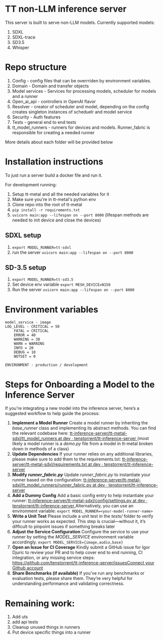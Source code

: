 # TT non-LLM inference server

This server is built to serve non-LLM models. Currently supported models:

1. SDXL
2. SDXL-trace
3. SD3.5
4. Whisper

# Repo structure

1. Config - config files that can be overrriden by environment variables.
2. Domain - Domain and transfer objects
3. Model services - Services for processing models, scheduler for models and a runner
4. Open_ai_api - controllers in OpenAI flavor
5. Resolver - creator of scheduler and model, depending on the config creates singleton instances of scheduelr and model service
6. Security - Auth features
7. Tests - general end to end tests
8. tt_model_runners - runners for devices and models. Runner_fabric is responsible for creating a needed runner

More details about each folder will be provided below

# Installation instructions

To just run a server build a docker file and run it.

For development running:

1. Setup tt-metal and all the needed variables for it
2. Make sure you're in tt-metal's python env
3. Clone repo into the root of tt-metal
4. ```pip install -r requirements.txt```
5. ```uvicorn main:app --lifespan on --port 8000``` (lifespan methods are needed to init device and close the devices)

## SDXL setup

1. ```export MODEL_RUNNER=tt-sdxl```
2. run the server ```uvicorn main:app --lifespan on --port 8000```

## SD-3.5 setup

1. ```export MODEL_RUNNER=tt-sd3.5```
2. Set device env variable ```export MESH_DEVICE=N150```
3. Run the server ```uvicorn main:app --lifespan on --port 8000```

# Environment variables

```text
model_service - image
LOG_LEVEL - CRITICAL = 50
    FATAL = CRITICAL
    ERROR = 40
    WARNING = 30
    WARN = WARNING
    INFO = 20
    DEBUG = 10
    NOTSET = 0

ENVIRONMENT - production / development
```

# Steps for Onboarding a Model to the Inference Server

If you're integrating a new model into the inference server, here’s a suggested workflow to help guide the process:

1. **Implement a Model Runner** Create a model runner by inheriting the *base_runner* class and implementing its abstract methods. You can find the relevant codebase here: [tt-inference-server/tt-metal-sdxl/tt_model_runners at dev · tenstorrent/tt-inference-server ](https://github.com/tenstorrent/tt-inference-server/tree/dev/tt-metal-sdxl/tt_model_runners)
(most likely a model runner is a *demo.py* file from a model in tt-metal broken down in methods of a class)
2. **Update Dependencies** If your runner relies on any additional libraries, please make sure to add them to the requirements.txt:  [tt-inference-server/tt-metal-sdxl/requirements.txt at dev · tenstorrent/tt-inference-server ](https://github.com/tenstorrent/tt-inference-server/blob/dev/tt-metal-sdxl/requirements.txt)
3. **Modify *runner_fabric.py*** Update *runner_fabric.py* to instantiate your runner based on the configuration: [tt-inference-server/tt-metal-sdxl/tt_model_runners/runner_fabric.py at dev · tenstorrent/tt-inference-server ](https://github.com/tenstorrent/tt-inference-server/blob/dev/tt-metal-sdxl/tt_model_runners/runner_fabric.py)
4. **Add a Dummy Config** Add a basic config entry to help instantiate your runner: [tt-inference-server/tt-metal-sdxl/config/settings.py at dev · tenstorrent/tt-inference-server ](https://github.com/tenstorrent/tt-inference-server/blob/dev/tt-metal-sdxl/config/settings.py)
Alternatively, you can use an environment variable:
```export MODEL_RUNNER=<your-model-runner-name>```
5. **Write a Unit Test** Please include a unit test in the *tests/* folder to verify your runner works as expected. This step is crucial—without it, it’s difficult to pinpoint issues if something breaks later
6. **Adjust the Service Configuration** Configure the service to use your runner by setting the *MODEL_SERVICE* environment variable accordingly.
```export MODEL_SERVICE={image,audio,base}```
7. **Open an Issue for CI Coverage** Kindly submit a GitHub issue for Igor Djuric to review your PR and to help cover end to end running, CI integration, or any missing service steps: [https://github.com/tenstorrent/tt-inference-server/issuesConnect your Github account ](https://github.com/tenstorrent/tt-inference-server/issues)
8. **Share Benchmarks (if available)** If you’ve run any benchmarks or evaluation tests, please share them. They’re very helpful for understanding performance and validating correctness.

# Remaining work:

 1. Add uts
 2. add api tests
 3. Cleanup unused things in runners
 4. Put device specific things into a runner
